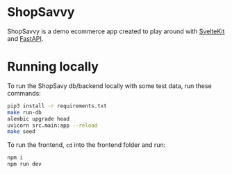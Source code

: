 # ShopSavvy

ShopSavvy is a demo ecommerce app created to play around with [SvelteKit](https://kit.svelte.dev/) and [FastAPI](https://fastapi.tiangolo.com/).

# Running locally

To run the ShopSavy db/backend locally with some test data, run these commands:

```zsh
pip3 install -r requirements.txt
make run-db
alembic upgrade head
uvicorn src.main:app --reload
make seed
```

To run the frontend, `cd` into the frontend folder and run:

```zsh
npm i
npm run dev
```
